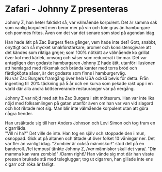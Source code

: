 # Zafari - Johnny Z presenteras

Johnny Z, han heter faktiskt så, var välmående korpulent.  Det är samma sak som vanlig korpulent men beror mer på vin och foie gras än hamburgare och pommes frites.  Även om det var det senare som stod på agendan idag.

Han hade ätit på Zac Burgers flera gånger, vem hade inte det?  Gott, snabbt, onyttigt och så mycket smakförstärkare, aromer och konsistensgivare att det kändes som riktiga grejer; som 100% nötkött av välmående ko grillat över kol med kärlek, omsorg och såser som reducerat i timmar.  Det var antagligen den godaste hamburgaren Johnny Z hade ätit, utanför illusionen att hemlagad med röksmak och brända kanter med torra bröd och färdigköpta såser, är det godaste som finns i hamburgerväg.   
Nu var Zac Burgers framgång över hela USA också bevis för detta.  Från ingenting till 20% täckning på 5 år och en kurva som pekade rakt upp i en värld där alla andra köttserverande restauranger var på nergång.

Johnny Z var nöjd med att ha Zac Burgers i sitt mötesrum.  Han var inte lika nöjd med folksamlingen på gatan utanför även om han var van vid slagord och hot riktade mot sig.  Man blir inte välmående korpulent utan att göra några fiender.  

Han ursäktade sig till herr Anders Johnson och Levi Simon och tog fram en cigarrlåda.   
"Vill ni ha?"  Det ville de inte.  Han tog en själv och stoppade den i mun, osnoppad.  Gick ut på altanen och tittade ut över folket 10 våningar ner.  Det var fler än vanligt idag.  "Zombier är också människor!" stod det på en banderoll.  /fel tempus/ tänkte Johnny Z, /_var_ människor skall det vara/.  "Din mamma kan vara zombie!"  /Damn right!/  Han vände sig mot där han visste pressen brukade stå med telegluggar; tog ut cigarren, han gillade inte ens cigarr och röka är farligt.
